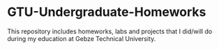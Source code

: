 # GTU-Undergraduate-Homeworks
This repository includes homeworks, labs and projects that I did/will do during my education at Gebze Technical University.

